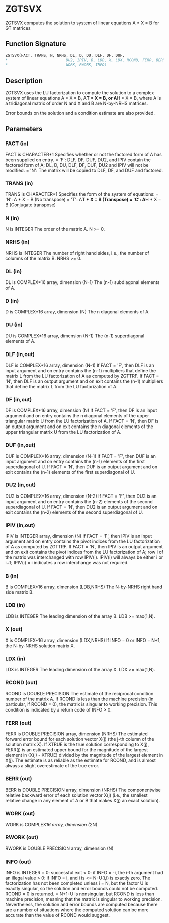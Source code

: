 # ZGTSVX

ZGTSVX computes the solution to system of linear equations A * X = B for GT matrices

## Function Signature

```fortran
ZGTSVX(FACT, TRANS, N, NRHS, DL, D, DU, DLF, DF, DUF,
*                          DU2, IPIV, B, LDB, X, LDX, RCOND, FERR, BERR,
*                          WORK, RWORK, INFO)
```

## Description


 ZGTSVX uses the LU factorization to compute the solution to a complex
 system of linear equations A * X = B, A**T * X = B, or A**H * X = B,
 where A is a tridiagonal matrix of order N and X and B are N-by-NRHS
 matrices.

 Error bounds on the solution and a condition estimate are also
 provided.

## Parameters

### FACT (in)

FACT is CHARACTER*1 Specifies whether or not the factored form of A has been supplied on entry. = 'F': DLF, DF, DUF, DU2, and IPIV contain the factored form of A; DL, D, DU, DLF, DF, DUF, DU2 and IPIV will not be modified. = 'N': The matrix will be copied to DLF, DF, and DUF and factored.

### TRANS (in)

TRANS is CHARACTER*1 Specifies the form of the system of equations: = 'N': A * X = B (No transpose) = 'T': A**T * X = B (Transpose) = 'C': A**H * X = B (Conjugate transpose)

### N (in)

N is INTEGER The order of the matrix A. N >= 0.

### NRHS (in)

NRHS is INTEGER The number of right hand sides, i.e., the number of columns of the matrix B. NRHS >= 0.

### DL (in)

DL is COMPLEX*16 array, dimension (N-1) The (n-1) subdiagonal elements of A.

### D (in)

D is COMPLEX*16 array, dimension (N) The n diagonal elements of A.

### DU (in)

DU is COMPLEX*16 array, dimension (N-1) The (n-1) superdiagonal elements of A.

### DLF (in,out)

DLF is COMPLEX*16 array, dimension (N-1) If FACT = 'F', then DLF is an input argument and on entry contains the (n-1) multipliers that define the matrix L from the LU factorization of A as computed by ZGTTRF. If FACT = 'N', then DLF is an output argument and on exit contains the (n-1) multipliers that define the matrix L from the LU factorization of A.

### DF (in,out)

DF is COMPLEX*16 array, dimension (N) If FACT = 'F', then DF is an input argument and on entry contains the n diagonal elements of the upper triangular matrix U from the LU factorization of A. If FACT = 'N', then DF is an output argument and on exit contains the n diagonal elements of the upper triangular matrix U from the LU factorization of A.

### DUF (in,out)

DUF is COMPLEX*16 array, dimension (N-1) If FACT = 'F', then DUF is an input argument and on entry contains the (n-1) elements of the first superdiagonal of U. If FACT = 'N', then DUF is an output argument and on exit contains the (n-1) elements of the first superdiagonal of U.

### DU2 (in,out)

DU2 is COMPLEX*16 array, dimension (N-2) If FACT = 'F', then DU2 is an input argument and on entry contains the (n-2) elements of the second superdiagonal of U. If FACT = 'N', then DU2 is an output argument and on exit contains the (n-2) elements of the second superdiagonal of U.

### IPIV (in,out)

IPIV is INTEGER array, dimension (N) If FACT = 'F', then IPIV is an input argument and on entry contains the pivot indices from the LU factorization of A as computed by ZGTTRF. If FACT = 'N', then IPIV is an output argument and on exit contains the pivot indices from the LU factorization of A; row i of the matrix was interchanged with row IPIV(i). IPIV(i) will always be either i or i+1; IPIV(i) = i indicates a row interchange was not required.

### B (in)

B is COMPLEX*16 array, dimension (LDB,NRHS) The N-by-NRHS right hand side matrix B.

### LDB (in)

LDB is INTEGER The leading dimension of the array B. LDB >= max(1,N).

### X (out)

X is COMPLEX*16 array, dimension (LDX,NRHS) If INFO = 0 or INFO = N+1, the N-by-NRHS solution matrix X.

### LDX (in)

LDX is INTEGER The leading dimension of the array X. LDX >= max(1,N).

### RCOND (out)

RCOND is DOUBLE PRECISION The estimate of the reciprocal condition number of the matrix A. If RCOND is less than the machine precision (in particular, if RCOND = 0), the matrix is singular to working precision. This condition is indicated by a return code of INFO > 0.

### FERR (out)

FERR is DOUBLE PRECISION array, dimension (NRHS) The estimated forward error bound for each solution vector X(j) (the j-th column of the solution matrix X). If XTRUE is the true solution corresponding to X(j), FERR(j) is an estimated upper bound for the magnitude of the largest element in (X(j) - XTRUE) divided by the magnitude of the largest element in X(j). The estimate is as reliable as the estimate for RCOND, and is almost always a slight overestimate of the true error.

### BERR (out)

BERR is DOUBLE PRECISION array, dimension (NRHS) The componentwise relative backward error of each solution vector X(j) (i.e., the smallest relative change in any element of A or B that makes X(j) an exact solution).

### WORK (out)

WORK is COMPLEX*16 array, dimension (2*N)

### RWORK (out)

RWORK is DOUBLE PRECISION array, dimension (N)

### INFO (out)

INFO is INTEGER = 0: successful exit < 0: if INFO = -i, the i-th argument had an illegal value > 0: if INFO = i, and i is <= N: U(i,i) is exactly zero. The factorization has not been completed unless i = N, but the factor U is exactly singular, so the solution and error bounds could not be computed. RCOND = 0 is returned. = N+1: U is nonsingular, but RCOND is less than machine precision, meaning that the matrix is singular to working precision. Nevertheless, the solution and error bounds are computed because there are a number of situations where the computed solution can be more accurate than the value of RCOND would suggest.

